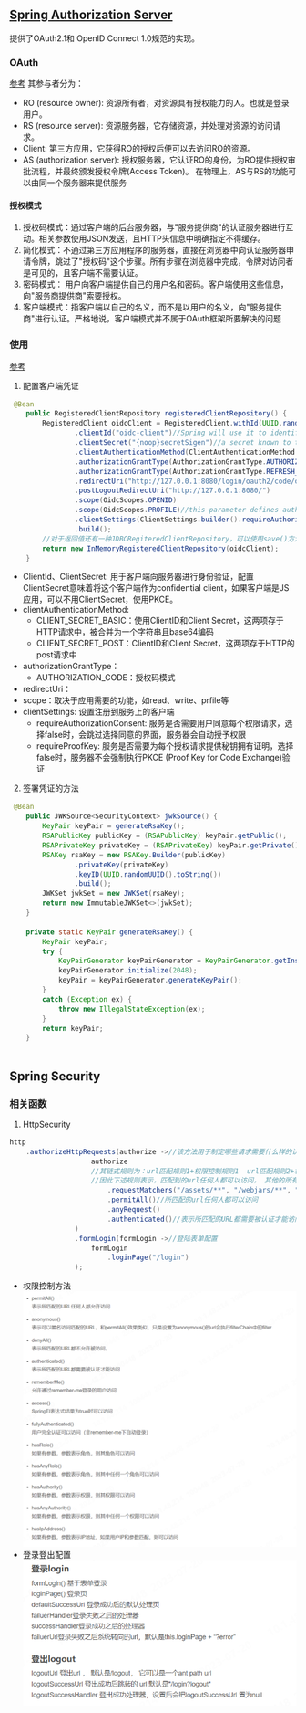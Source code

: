 ## [Spring Authorization Server](https://docs.spring.io/spring-authorization-server/docs/current/reference/html/)
提供了OAuth2.1和 OpenID Connect 1.0规范的实现。
### OAuth
[参考](http://www.ruanyifeng.com/blog/2014/05/oauth_2_0.html)
其参与者分为：
* RO (resource owner): 资源所有者，对资源具有授权能力的人。也就是登录用户。
* RS (resource server): 资源服务器，它存储资源，并处理对资源的访问请求。
* Client: 第三方应用，它获得RO的授权后便可以去访问RO的资源。
* AS (authorization server): 授权服务器，它认证RO的身份，为RO提供授权审批流程，并最终颁发授权令牌(Access Token)。
在物理上，AS与RS的功能可以由同一个服务器来提供服务

#### 授权模式
1. 授权码模式：通过客户端的后台服务器，与"服务提供商"的认证服务器进行互动。相关参数使用JSON发送，且HTTP头信息中明确指定不得缓存。
2. 简化模式：不通过第三方应用程序的服务器，直接在浏览器中向认证服务器申请令牌，跳过了"授权码"这个步骤。所有步骤在浏览器中完成，令牌对访问者是可见的，且客户端不需要认证。
3. 密码模式： 用户向客户端提供自己的用户名和密码。客户端使用这些信息，向"服务商提供商"索要授权。
4. 客户端模式：指客户端以自己的名义，而不是以用户的名义，向"服务提供商"进行认证。严格地说，客户端模式并不属于OAuth框架所要解决的问题

### 使用
[参考](https://www.appsdeveloperblog.com/spring-authorization-server-tutorial/)
1. 配置客户端凭证
```java
 @Bean
    public RegisteredClientRepository registeredClientRepository() {
        RegisteredClient oidcClient = RegisteredClient.withId(UUID.randomUUID().toString())
                .clientId("oidc-client")//Spring will use it to identify which client is trying to access the resource
                .clientSecret("{noop}secretSigen")//a secret known to the client and server that provides trust between the two
                .clientAuthenticationMethod(ClientAuthenticationMethod.CLIENT_SECRET_BASIC)//
                .authorizationGrantType(AuthorizationGrantType.AUTHORIZATION_CODE)
                .authorizationGrantType(AuthorizationGrantType.REFRESH_TOKEN)//a token to renew the authorization code
                .redirectUri("http://127.0.0.1:8080/login/oauth2/code/oidc-client")
                .postLogoutRedirectUri("http://127.0.0.1:8080/")
                .scope(OidcScopes.OPENID)
                .scope(OidcScopes.PROFILE)//this parameter defines authorizations that the client may have
                .clientSettings(ClientSettings.builder().requireAuthorizationConsent(true).build())
                .build();
        //对于返回值还有一种JDBCRegiteredClientRepository，可以使用save()方法保存客户端信息
        return new InMemoryRegisteredClientRepository(oidcClient);
    }
```
* ClientId、ClientSecret: 用于客户端向服务器进行身份验证，配置ClientSecret意味着将这个客户端作为confidential client，如果客户端是JS应用，可以不用ClientSecret，使用PKCE。
* clientAuthenticationMethod: 
    - CLIENT_SECRET_BASIC：使用ClientID和Client Secret，这两项存于HTTP请求中，被合并为一个字符串且base64编码
    - CLIENT_SECRET_POST：ClientID和Client Secret，这两项存于HTTP的post请求中
* authorizationGrantType：
    - AUTHORIZATION_CODE：授权码模式
* redirectUri：
* scope：取决于应用需要的功能，如read、write、prfile等
* clientSettings: 设置注册到服务上的客户端
    - requireAuthorizationConsent: 服务是否需要用户同意每个权限请求，选择false时，会跳过选择同意的界面，服务器会自动授予权限
    - requireProofKey: 服务是否需要为每个授权请求提供秘钥拥有证明，选择false时，服务器不会强制执行PKCE (Proof Key for Code Exchange)验证
2. 签署凭证的方法
```java
 @Bean
    public JWKSource<SecurityContext> jwkSource() {
        KeyPair keyPair = generateRsaKey();
        RSAPublicKey publicKey = (RSAPublicKey) keyPair.getPublic();
        RSAPrivateKey privateKey = (RSAPrivateKey) keyPair.getPrivate();
        RSAKey rsaKey = new RSAKey.Builder(publicKey)
                .privateKey(privateKey)
                .keyID(UUID.randomUUID().toString())
                .build();
        JWKSet jwkSet = new JWKSet(rsaKey);
        return new ImmutableJWKSet<>(jwkSet);
    }

    private static KeyPair generateRsaKey() {
        KeyPair keyPair;
        try {
            KeyPairGenerator keyPairGenerator = KeyPairGenerator.getInstance("RSA");
            keyPairGenerator.initialize(2048);
            keyPair = keyPairGenerator.generateKeyPair();
        }
        catch (Exception ex) {
            throw new IllegalStateException(ex);
        }
        return keyPair;
    }
    
```
## Spring Security
### 相关函数
1. HttpSecurity
```java
http
    .authorizeHttpRequests(authorize ->//该方法用于制定哪些请求需要什么样的认证或授权
                    authorize
                    //其链式规则为：url匹配规则1+权限控制规则1  url匹配规则2+权限控制规则2 ...
                    //因此下述规则表示，匹配到的url任何人都可以访问， 其他的所有请求都需要验证
                        .requestMatchers("/assets/**", "/webjars/**", "/login")//传入待匹配的数组
                        .permitAll()//所匹配的url任何人都可以访问
                        .anyRequest()
                        .authenticated()//表示所匹配的URL都需要被认证才能访问
                )
                .formLogin(formLogin ->//登陆表单配置
                    formLogin
                        .loginPage("/login")
                );
```
* 权限控制方法
![Alt text](res/auth_res/%E6%9D%83%E9%99%90%E6%8E%A7%E5%88%B6%E6%96%B9%E6%B3%95.png)
* 登录登出配置
![Alt text](res/auth_res/%E7%99%BB%E5%BD%95%E7%99%BB%E5%87%BA%E9%85%8D%E7%BD%AE.png)